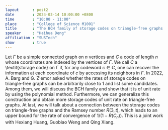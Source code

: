 ```yaml
---
layout      : post2
date        : 2024-03-14 10:00:00 +0800
time        : "10:00 - 11:00"
place       : "College of Science M1001"
title       : "The BCH family of storage codes on triangle-free graphs and its relation to \\(R(3,t)\\)"
speaker     : "Haihua Deng"
affiliation : "SUSTech"
show        : true
---
```


Let $\Gamma$ be a simple connected graph on $n$ vertices and $C$ a code of length $n$ whose coordinates are indexed by the vertices of $\Gamma$. We call $C$ a \textit{storage code} on $\Gamma$ if, for any codeword $c\in C$, one can recover the information at each coordinate of $c$ by accessing its neighbors in $\Gamma$. In 2022, A. Barg and G. Z\'emor asked whether the rates of storage codes on triangle-free graphs can be arbitrarily close to 1 and list some candidates. Among them, we will discuss the BCH family and show that it is of unit rate by using the polynomial method. Furthermore, we can generalize this construction and obtain more storage codes of unit rate on triangle-free graphs. At last, we will talk about a connection between the storage codes on triangle-free graphs and the Ramsey number $R(3,t)$, which leads to an upper bound for the rate of convergence of $1/(1-R(C_n))$. This is a joint work with Hexiang Huang, Guobiao Weng and Qing Xiang.

